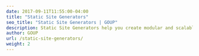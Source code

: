 ```yaml
---
date: 2017-09-11T11:55:00-04:00
title: "Static Site Generators"
seo_title: "Static Site Generators | GOUP"
description: Static Site Generators help you create modular and scalable static websites with ease
author: GOUP
url: /static-site-generators/
weight: 2
---
```

